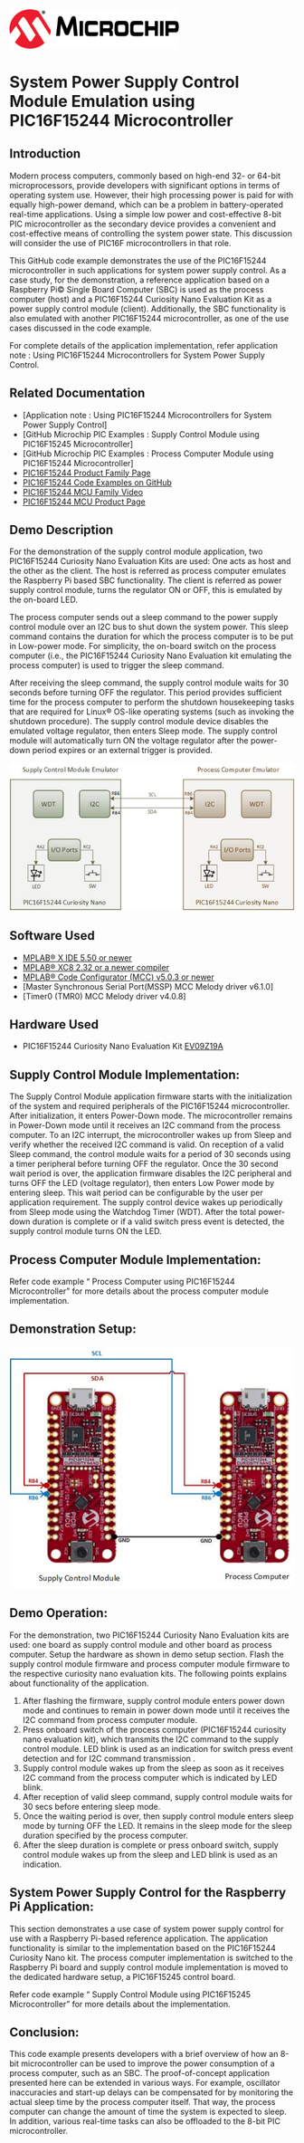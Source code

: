 <!-- Please do not change this html logo with link -->
<a href="https://www.microchip.com" rel="nofollow"><img src="images/microchip.png" alt="MCHP" width="300"/></a>

# System Power Supply Control Module Emulation using PIC16F15244 Microcontroller

## Introduction

Modern process computers, commonly based on high-end 32- or 64-bit microprocessors, provide developers with significant options in terms of operating system use. However, their high processing power is paid for with equally high-power demand, which can be a problem in battery-operated real-time applications. Using a simple low power and cost-effective 8-bit PIC microcontroller as the secondary device provides a convenient and cost-effective means of controlling the system power state. This discussion will consider the use of PIC16F microcontrollers in that role.

This GitHub code example demonstrates the use of the PIC16F15244 microcontroller in such applications for system power supply control. As a case study, for the demonstration, a reference application based on a Raspberry Pi© Single Board Computer (SBC) is used as the process computer (host) and a PIC16F15244 Curiosity Nano Evaluation Kit as a power supply control module (client). Additionally, the SBC functionality is also emulated with another PIC16F15244 microcontroller, as one of the use cases discussed in the code example.

For complete details of the application implementation, refer application note : Using PIC16F15244 Microcontrollers for System Power Supply Control.

## Related Documentation

- [Application note : Using PIC16F15244 Microcontrollers for System Power Supply Control]
- [GitHub Microchip PIC Examples : Supply Control Module using PIC16F15245 Microcontroller]
- [GitHub Microchip PIC Examples : Process Computer Module using PIC16F15244 Microcontroller]
- [PIC16F15244 Product Family Page](https://www.microchip.com/en-us/products/microcontrollers-and-microprocessors/8-bit-mcus/pic-mcus/pic16f15244)
- [PIC16F15244 Code Examples on GitHub](https://github.com/microchip-pic-avr-examples?q=pic16f15244&type=&language=&sort=)
- [PIC16F15244 MCU Family Video](https://www.youtube.com/watch?v=nHLv3Th-o-s)
- [PIC16F15244 MCU Product Page](https://www.microchip.com/en-us/product/PIC16F15244)


## Demo Description

For the demonstration of the supply control module application, two PIC16F15244 Curiosity Nano Evaluation Kits are used: One acts as host and the other as the client. The host is referred as process computer emulates the Raspberry Pi based SBC functionality. The client is referred as power supply control module, turns the regulator ON or OFF, this is emulated by the on-board LED. 

The process computer sends out a sleep command to the power supply control module over an I2C bus to shut down the system power. This sleep command contains the duration for which the process computer is to be put in Low-power mode. For simplicity, the on-board switch on the process computer (i.e., the PIC16F15244 Curiosity Nano Evaluation kit emulating the process computer) is used to trigger the sleep command.

After receiving the sleep command, the supply control module waits for 30 seconds before turning OFF the regulator. This period provides sufficient time for the process computer to perform the shutdown housekeeping tasks that are required for Linux® OS-like operating systems (such as invoking the shutdown procedure). The supply control module device disables the emulated voltage regulator, then enters Sleep mode. The supply control module will automatically turn ON the voltage regulator after the power-down period expires or an external trigger is provided. 


<p align="center">
  <img width=auto height=auto src="images/demo-block-diagram.jpg">
</p>


## Software Used

- [MPLAB® X IDE 5.50 or newer](http://www.microchip.com/mplab/mplab-x-ide)
- [MPLAB® XC8 2.32 or a newer compiler](http://www.microchip.com/mplab/compilers)
- [MPLAB® Code Configurator (MCC) v5.0.3 or newer](https://www.microchip.com/mplab/mplab-code-configurator)
- [Master Synchronous Serial Port(MSSP) MCC Melody driver v6.1.0]
- [Timer0 (TMR0) MCC Melody driver v4.0.8]


## Hardware Used

- PIC16F15244 Curiosity Nano Evaluation Kit [EV09Z19A](https://www.microchip.com/en-us/development-tool/EV09Z19A)

## Supply Control Module Implementation:

The Supply Control Module application firmware starts with the initialization of the system and required peripherals of the PIC16F15244 microcontroller. After initialization, it enters Power-Down mode. The microcontroller remains in Power-Down mode until it receives an I2C command from the process computer. To an I2C interrupt, the microcontroller wakes up from Sleep and verify whether the received I2C command is valid.
On reception of a valid Sleep command, the control module waits for a period of 30 seconds using a timer peripheral before turning OFF the regulator. Once the 30 second wait period is over, the application firmware disables the I2C peripheral and turns OFF the LED (voltage regulator), then enters Low Power mode by entering sleep. This wait period can be configurable by the user per application requirement. The supply control device wakes up periodically from Sleep mode using the Watchdog Timer (WDT). After the total power-down duration is complete or if a valid switch press event is detected, the supply control module turns ON the LED.

## Process Computer Module Implementation:

Refer code example “ Process Computer using PIC16F15244 Microcontroller” for more details about the process computer module implementation. 

## Demonstration Setup:

<p align="center">
  <img width=auto height=auto src="images/cnano-demo-setup.jpg">
</p>

## Demo Operation:

For the demonstration, two PIC16F15244 Curiosity Nano Evaluation kits are used: one board as supply control module and other board as process computer. Setup the hardware as shown in demo setup section. Flash the supply control module firmware and process computer module firmware to the respective curiosity nano evaluation kits. The following points explains about functionality of the application.
1.	After flashing the firmware, supply control module enters power down mode and continues to remain in power down mode until it receives the I2C command from process computer module.
2.	Press onboard switch of the process computer (PIC16F15244 curiosity nano evaluation kit), which transmits the I2C command to the supply control module. LED blink is used as an indication for switch press event detection and for I2C command transmission . 
3.	Supply control module wakes up from the sleep as soon as it receives I2C command from the process computer which is indicated by LED blink.
4.	After reception of valid sleep command, supply control module waits for 30 secs before entering sleep mode. 
5.	Once the waiting period is over, then supply control module enters sleep mode by turning OFF the LED. It remains in the sleep mode for the sleep duration specified by the process computer.
6.	After the sleep duration is complete or press onboard switch, supply control module wakes up from the sleep and LED blink is used as an indication.

## System Power Supply Control for the Raspberry Pi Application:

This section demonstrates a use case of system power supply control for use with a Raspberry Pi-based reference application. The application functionality is similar to the implementation based on the PIC16F15244 Curiosity Nano kit. The process computer implementation is switched to the Raspberry Pi board and supply control module implementation is moved to the dedicated hardware setup, a PIC16F15245 control board.

Refer code example “ Supply Control Module using PIC16F15245 Microcontroller” for more details about the implementation. 

## Conclusion:

This code example presents developers with a brief overview of how an 8-bit microcontroller can be used to improve the power consumption of a process computer, such as an SBC.
The proof-of-concept application presented here can be extended in various ways. For example,
oscillator inaccuracies and start-up delays can be compensated for by monitoring the actual sleep time by the process computer itself. That way, the process computer can change the amount of time the system is expected to sleep. In addition, various real-time tasks can also be offloaded to the 8-bit PIC microcontroller.

 